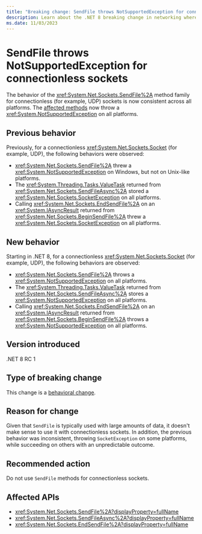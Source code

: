 ```yaml
---
title: "Breaking change: SendFile throws NotSupportedException for connectionless sockets"
description: Learn about the .NET 8 breaking change in networking where the SendFile, SendFileAsync, and EndSendFile methods now throw a NotSupportedException for connectionless sockets on all platforms.
ms.date: 11/03/2023
---
```

# SendFile throws NotSupportedException for connectionless sockets

The behavior of the <xref:System.Net.Sockets.SendFile%2A> method family for connectionless (for example, UDP) sockets is now consistent across all platforms. The [affected methods](#affected-apis) now throw a <xref:System.NotSupportedException> on all platforms.

## Previous behavior

Previously, for a connectionless <xref:System.Net.Sockets.Socket> (for example, UDP), the following behaviors were observed:

- <xref:System.Net.Sockets.SendFile%2A> threw a <xref:System.NotSupportedException> on Windows, but not on Unix-like platforms.
- The <xref:System.Threading.Tasks.ValueTask> returned from <xref:System.Net.Sockets.SendFileAsync%2A> stored a <xref:System.Net.Sockets.SocketException> on all platforms.
- Calling <xref:System.Net.Sockets.EndSendFile%2A> on an <xref:System.IAsyncResult> returned from <xref:System.Net.Sockets.BeginSendFile%2A> threw a <xref:System.Net.Sockets.SocketException> on all platforms.

## New behavior

Starting in .NET 8, for a connectionless <xref:System.Net.Sockets.Socket> (for example, UDP), the following behaviors are observed:

- <xref:System.Net.Sockets.SendFile%2A> throws a <xref:System.NotSupportedException> on all platforms.
- The <xref:System.Threading.Tasks.ValueTask> returned from <xref:System.Net.Sockets.SendFileAsync%2A> stores a <xref:System.NotSupportedException> on all platforms.
- Calling <xref:System.Net.Sockets.EndSendFile%2A> on an <xref:System.IAsyncResult> returned from <xref:System.Net.Sockets.BeginSendFile%2A> throws a <xref:System.NotSupportedException> on all platforms.

## Version introduced

.NET 8 RC 1

## Type of breaking change

This change is a [behavioral change](../../categories.md#behavioral-change).

## Reason for change

Given that `SendFile` is typically used with large amounts of data, it doesn't make sense to use it with connectionless sockets. In addition, the previous behavior was inconsistent, throwing `SocketException` on some platforms, while succeeding on others with an unpredictable outcome.

## Recommended action

Do not use `SendFile` methods for connectionless sockets.

## Affected APIs

- <xref:System.Net.Sockets.SendFile%2A?displayProperty=fullName>
- <xref:System.Net.Sockets.SendFileAsync%2A?displayProperty=fullName>
- <xref:System.Net.Sockets.EndSendFile%2A?displayProperty=fullName>
